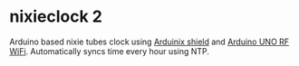 nixieclock 2
==========

Arduino based nixie tubes clock using [Arduinix shield](http://arduinix.com/) and [Arduino UNO RF WiFi](https://store-usa.arduino.cc/products/uno-r4-wifi?selectedStore=us). Automatically syncs time every hour using NTP.
